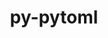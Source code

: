---
title: "py-pytoml"
layout: cache
categories: [package, develop]
meta: {"versions": ["0.1.21"], "compilers": ["gcc@=11.1.0", "gcc@=11.4.0"], "oss": ["ubuntu20.04", "ubuntu22.04"], "platforms": ["linux"], "targets": ["x86_64_v3"], "stacks": ["data-vis-sdk", "e4s", "root"], "num_specs": 10, "num_specs_by_stack": {"data-vis-sdk": 5, "root": 10, "e4s": 5}}
spec_details: [{"hash": "lksitddiabxnn3sdhftdfdf5lbav52ee", "compiler": "gcc@=11.1.0", "versions": ["0.1.21"], "os": "ubuntu20.04", "platform": "linux", "target": "x86_64_v3", "variants": ["build_system=python_pip"], "stacks": ["data-vis-sdk", "root"], "size": "-", "tarball": "https://binaries.spack.io/develop/build_cache/linux-ubuntu20.04-x86_64_v3/gcc-11.1.0/py-pytoml-0.1.21/linux-ubuntu20.04-x86_64_v3-gcc-11.1.0-py-pytoml-0.1.21-lksitddiabxnn3sdhftdfdf5lbav52ee.spack"}, {"hash": "uvzsqqwdmn4l4k5vetivqno7j754trfp", "compiler": "gcc@=11.1.0", "versions": ["0.1.21"], "os": "ubuntu20.04", "platform": "linux", "target": "x86_64_v3", "variants": ["build_system=python_pip"], "stacks": ["data-vis-sdk", "root"], "size": "-", "tarball": "https://binaries.spack.io/develop/build_cache/linux-ubuntu20.04-x86_64_v3/gcc-11.1.0/py-pytoml-0.1.21/linux-ubuntu20.04-x86_64_v3-gcc-11.1.0-py-pytoml-0.1.21-uvzsqqwdmn4l4k5vetivqno7j754trfp.spack"}, {"hash": "kie2hq23kdt7mvbxktjysofp3f5aoxeb", "compiler": "gcc@=11.1.0", "versions": ["0.1.21"], "os": "ubuntu20.04", "platform": "linux", "target": "x86_64_v3", "variants": ["build_system=python_pip"], "stacks": ["data-vis-sdk", "root"], "size": "-", "tarball": "https://binaries.spack.io/develop/build_cache/linux-ubuntu20.04-x86_64_v3/gcc-11.1.0/py-pytoml-0.1.21/linux-ubuntu20.04-x86_64_v3-gcc-11.1.0-py-pytoml-0.1.21-kie2hq23kdt7mvbxktjysofp3f5aoxeb.spack"}, {"hash": "vh3jwa5syn7pzvwphtdsj6akj3knevcr", "compiler": "gcc@=11.1.0", "versions": ["0.1.21"], "os": "ubuntu20.04", "platform": "linux", "target": "x86_64_v3", "variants": ["build_system=python_pip"], "stacks": ["data-vis-sdk", "root"], "size": "-", "tarball": "https://binaries.spack.io/develop/build_cache/linux-ubuntu20.04-x86_64_v3/gcc-11.1.0/py-pytoml-0.1.21/linux-ubuntu20.04-x86_64_v3-gcc-11.1.0-py-pytoml-0.1.21-vh3jwa5syn7pzvwphtdsj6akj3knevcr.spack"}, {"hash": "szefnhk5cmegy2lrblqxjx2rtncpnf7b", "compiler": "gcc@=11.1.0", "versions": ["0.1.21"], "os": "ubuntu20.04", "platform": "linux", "target": "x86_64_v3", "variants": ["build_system=python_pip"], "stacks": ["data-vis-sdk", "root"], "size": "-", "tarball": "https://binaries.spack.io/develop/build_cache/linux-ubuntu20.04-x86_64_v3/gcc-11.1.0/py-pytoml-0.1.21/linux-ubuntu20.04-x86_64_v3-gcc-11.1.0-py-pytoml-0.1.21-szefnhk5cmegy2lrblqxjx2rtncpnf7b.spack"}, {"hash": "lv2keelpbvmty3u3mm4w4jh5r2umk54p", "compiler": "gcc@=11.4.0", "versions": ["0.1.21"], "os": "ubuntu22.04", "platform": "linux", "target": "x86_64_v3", "variants": ["build_system=python_pip"], "stacks": ["e4s", "root"], "size": "-", "tarball": "https://binaries.spack.io/develop/build_cache/linux-ubuntu22.04-x86_64_v3/gcc-11.4.0/py-pytoml-0.1.21/linux-ubuntu22.04-x86_64_v3-gcc-11.4.0-py-pytoml-0.1.21-lv2keelpbvmty3u3mm4w4jh5r2umk54p.spack"}, {"hash": "3fcdsnvoqlrlou5cl4zffkqjb72vtevq", "compiler": "gcc@=11.4.0", "versions": ["0.1.21"], "os": "ubuntu22.04", "platform": "linux", "target": "x86_64_v3", "variants": ["build_system=python_pip"], "stacks": ["e4s", "root"], "size": "-", "tarball": "https://binaries.spack.io/develop/build_cache/linux-ubuntu22.04-x86_64_v3/gcc-11.4.0/py-pytoml-0.1.21/linux-ubuntu22.04-x86_64_v3-gcc-11.4.0-py-pytoml-0.1.21-3fcdsnvoqlrlou5cl4zffkqjb72vtevq.spack"}, {"hash": "rjxrory4zqi5faa22l5rlc2b2zb2sjjo", "compiler": "gcc@=11.4.0", "versions": ["0.1.21"], "os": "ubuntu22.04", "platform": "linux", "target": "x86_64_v3", "variants": ["build_system=python_pip"], "stacks": ["e4s", "root"], "size": "-", "tarball": "https://binaries.spack.io/develop/build_cache/linux-ubuntu22.04-x86_64_v3/gcc-11.4.0/py-pytoml-0.1.21/linux-ubuntu22.04-x86_64_v3-gcc-11.4.0-py-pytoml-0.1.21-rjxrory4zqi5faa22l5rlc2b2zb2sjjo.spack"}, {"hash": "ixentmzgasf5bfigoagulhixk7lerlz2", "compiler": "gcc@=11.4.0", "versions": ["0.1.21"], "os": "ubuntu22.04", "platform": "linux", "target": "x86_64_v3", "variants": ["build_system=python_pip"], "stacks": ["e4s", "root"], "size": "-", "tarball": "https://binaries.spack.io/develop/build_cache/linux-ubuntu22.04-x86_64_v3/gcc-11.4.0/py-pytoml-0.1.21/linux-ubuntu22.04-x86_64_v3-gcc-11.4.0-py-pytoml-0.1.21-ixentmzgasf5bfigoagulhixk7lerlz2.spack"}, {"hash": "bbypfxtwthlgl3mdyau4oq5nv3vdthyu", "compiler": "gcc@=11.4.0", "versions": ["0.1.21"], "os": "ubuntu22.04", "platform": "linux", "target": "x86_64_v3", "variants": ["build_system=python_pip"], "stacks": ["e4s", "root"], "size": "-", "tarball": "https://binaries.spack.io/develop/build_cache/linux-ubuntu22.04-x86_64_v3/gcc-11.4.0/py-pytoml-0.1.21/linux-ubuntu22.04-x86_64_v3-gcc-11.4.0-py-pytoml-0.1.21-bbypfxtwthlgl3mdyau4oq5nv3vdthyu.spack"}]
---